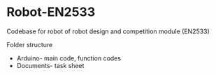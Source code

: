 # Robot-EN2533
Codebase for robot of robot design and competition module (EN2533)

Folder structure

- Arduino- main code, function codes
- Documents- task sheet
